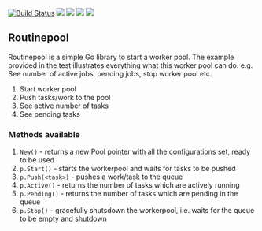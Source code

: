 [![Build Status](https://travis-ci.org/bnkamalesh/routinepool.svg?branch=master)](https://travis-ci.org/bnkamalesh/routinepool)
[![](https://goreportcard.com/badge/github.com/bnkamalesh/routinepool)](https://goreportcard.com/report/github.com/bnkamalesh/routinepool)
[![](https://cover.run/go/github.com/bnkamalesh/routinepool.svg?tag=golang-1.10)](https://cover.run/go/github.com/bnkamalesh/routinepool)
[![](https://godoc.org/github.com/nathany/looper?status.svg)](http://godoc.org/github.com/bnkamalesh/routinepool)
[![](https://api.codeclimate.com/v1/badges/d943c47434acfe470a88/maintainability)](https://codeclimate.com/github/bnkamalesh/routinepool/maintainability)

## Routinepool

Routinepool is a simple Go library to start a worker pool. The example provided 
in the test illustrates everything what this worker pool can do. 
e.g. See number of active jobs, pending jobs, stop worker pool etc.

1. Start worker pool
2. Push tasks/work to the pool
3. See active number of tasks
4. See pending tasks

### Methods available

1. `New()` - returns a new Pool pointer with all the configurations set, ready to be used
2. `p.Start()` - starts the workerpool and waits for tasks to be pushed
3. `p.Push(<task>)` - pushes a work/task to the queue
4. `p.Active()` - returns the number of tasks which are actively running
5. `p.Pending()` - returns the number of tasks which are pending in the queue
6. `p.Stop()` - gracefully shutsdown the workerpool, i.e. waits for the queue to be empty and shutdown
